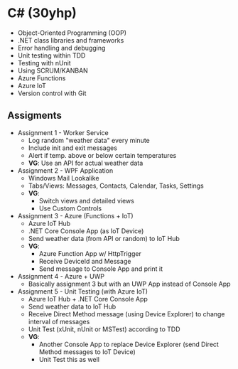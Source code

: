 # C# (30yhp)

-   Object-Oriented Programming (OOP)
-   .NET class libraries and frameworks
-   Error handling and debugging
-   Unit testing within TDD
-   Testing with nUnit
-   Using SCRUM/KANBAN
-   Azure Functions
-   Azure IoT
-   Version control with Git

## Assigments

-   Assignment 1 - Worker Service
    -   Log random "weather data" every minute
    -   Include init and exit messages
    -   Alert if temp. above or below certain temperatures
    -   **VG**: Use an API for actual weather data
-   Assignment 2 - WPF Application
    -   Windows Mail Lookalike
    -   Tabs/Views: Messages, Contacts, Calendar, Tasks, Settings
    -   **VG**:
        -   Switch views and detailed views
        -   Use Custom Controls
-   Assignment 3 - Azure (Functions + IoT)
    -   Azure IoT Hub
    -   .NET Core Console App (as IoT Device)
    -   Send weather data (from API or random) to IoT Hub
    -   **VG**:
        -   Azure Function App w/ HttpTrigger
        -   Receive DeviceId and Message
        -   Send message to Console App and print it
-   Assignment 4 - Azure + UWP
    -   Basically assignment 3 but with an UWP App instead of Console App
-   Assignment 5 - Unit Testing (with Azure IoT)
    -   Azure IoT Hub + .NET Core Console App
    -   Send weather data to IoT Hub
    -   Receive Direct Method message (using Device Explorer) to change interval of messages
    -   Unit Test (xUnit, nUnit or MSTest) according to TDD
    -   **VG**:
        -   Another Console App to replace Device Explorer (send Direct Method messages to IoT Device)
        -   Unit Test this as well
